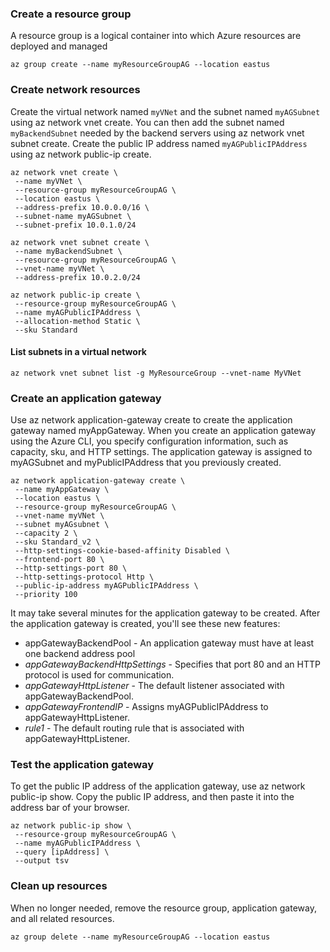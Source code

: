 ### Create a resource group

A resource group is a logical container into which Azure resources are deployed and managed
```
az group create --name myResourceGroupAG --location eastus
```

### Create network resources
Create the virtual network named ```myVNet``` and the subnet named ```myAGSubnet``` using az network vnet create. You can then add the subnet named ```myBackendSubnet``` needed by the backend servers using az network vnet subnet create. Create the public IP address named ```myAGPublicIPAddress``` using az network public-ip create.

```
az network vnet create \
 --name myVNet \
 --resource-group myResourceGroupAG \
 --location eastus \
 --address-prefix 10.0.0.0/16 \
 --subnet-name myAGSubnet \
 --subnet-prefix 10.0.1.0/24

az network vnet subnet create \
 --name myBackendSubnet \
 --resource-group myResourceGroupAG \
 --vnet-name myVNet \
 --address-prefix 10.0.2.0/24

az network public-ip create \
 --resource-group myResourceGroupAG \
 --name myAGPublicIPAddress \
 --allocation-method Static \
 --sku Standard
```
#### List subnets in a virtual network
```
az network vnet subnet list -g MyResourceGroup --vnet-name MyVNet
```

### Create an application gateway
Use az network application-gateway create to create the application gateway named myAppGateway. When you create an application gateway using the Azure CLI, you specify configuration information, such as capacity, sku, and HTTP settings. The application gateway is assigned to myAGSubnet and myPublicIPAddress that you previously created.
```
az network application-gateway create \
 --name myAppGateway \
 --location eastus \
 --resource-group myResourceGroupAG \
 --vnet-name myVNet \
 --subnet myAGsubnet \
 --capacity 2 \
 --sku Standard_v2 \
 --http-settings-cookie-based-affinity Disabled \
 --frontend-port 80 \
 --http-settings-port 80 \
 --http-settings-protocol Http \
 --public-ip-address myAGPublicIPAddress \
 --priority 100
```

It may take several minutes for the application gateway to be created. After the application gateway is created, you'll see these new features:

* appGatewayBackendPool - An application gateway must have at least one backend address pool
* *appGatewayBackendHttpSettings* - Specifies that port 80 and an HTTP protocol is used for communication.
* *appGatewayHttpListener* - The default listener associated with appGatewayBackendPool.
* *appGatewayFrontendIP* - Assigns myAGPublicIPAddress to appGatewayHttpListener.
* *rule1* - The default routing rule that is associated with appGatewayHttpListener.

### Test the application gateway

To get the public IP address of the application gateway, use az network public-ip show. Copy the public IP address, and then paste it into the address bar of your browser.

```
az network public-ip show \
 --resource-group myResourceGroupAG \
 --name myAGPublicIPAddress \
 --query [ipAddress] \
 --output tsv
```

### Clean up resources

When no longer needed, remove the resource group, application gateway, and all related resources.
```
az group delete --name myResourceGroupAG --location eastus
```

